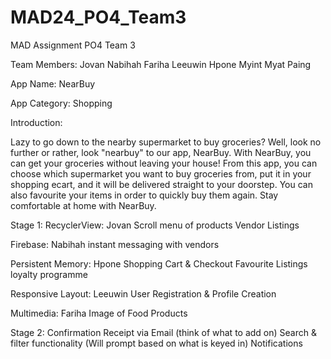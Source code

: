 # MAD24_PO4_Team3
MAD Assignment PO4 Team 3

Team Members:
Jovan
Nabihah
Fariha
Leeuwin
Hpone Myint Myat Paing

App Name: NearBuy

App Category: Shopping

Introduction:

Lazy to go down to the nearby supermarket to buy groceries? Well, look no further or rather, look "nearbuy" to our app, NearBuy.
With NearBuy, you can get your groceries without leaving your house!
From this app, you can choose which supermarket you want to buy groceries from, put it in your shopping ecart, and it will be delivered straight to your doorstep.
You can also favourite your items in order to quickly buy them again.
Stay comfortable at home with NearBuy.

Stage 1:
RecyclerView: Jovan
Scroll menu of products
Vendor Listings

Firebase: Nabihah
instant messaging with vendors

Persistent Memory: Hpone
Shopping Cart & Checkout
Favourite Listings
loyalty programme

Responsive Layout: Leeuwin
User Registration & Profile Creation

Multimedia: Fariha
Image of Food Products



Stage 2:
Confirmation Receipt via Email (think of what to add on)
Search & filter functionality (Will prompt based on what is keyed in)
Notifications